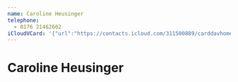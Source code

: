 ```yaml
---
name: Caroline Heusinger
telephone:
  - 0176 21462602
iCloudVCard: '{"url":"https://contacts.icloud.com/311500889/carddavhome/card/F503FAAF-2BD7-49EE-865F-A84D61550DCE.vcf","etag":"\"kmfhbet8\"","data":"BEGIN:VCARD\r\nVERSION:3.0\r\nFN:\r\nN:Heusinger;Caroline;;;\r\nUID:58691EB7-A3F8-4D3D-9497-388714641257\r\nPRODID:-//Apple Inc.//iOS 11.0.3//EN\r\nREV:2025-04-03T22:15:30Z\r\nORG:;\r\nTEL:0176 21462602\r\nEND:VCARD"}'
---
```

# Caroline Heusinger